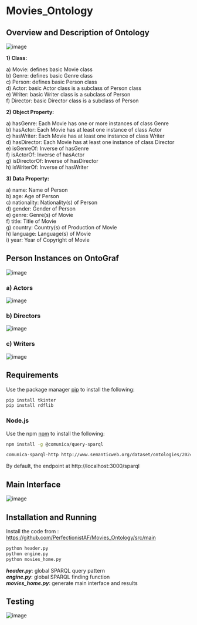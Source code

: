 # Movies_Ontology

## Overview and Description of Ontology

![image](https://github.com/PerfectionistAF/Movies_Ontology/assets/77901496/5fda46d8-0092-40c0-a623-29927487d4eb)

**1) Class:** 

a) Movie: defines basic Movie class<br>
b) Genre: defines basic Genre class<br> 
c) Person: defines basic Person class<br>
d) Actor: basic Actor class is a subclass of Person class<br>
e) Writer: basic Writer class is a subclass of Person<br>
f) Director: basic Director class is a subclass of Person<br>

**2) Object Property:**

a) hasGenre: Each Movie has one or more instances of class Genre<br>
b) hasActor: Each Movie has at least one instance of class Actor<br>
c) hasWriter: Each Movie has at least one instance of class Writer<br>
d) hasDirector: Each Movie has at least one instance of class Director<br>
e) isGenreOf: Inverse of hasGenre<br>
f) isActorOf: Inverse of hasActor<br>
g) isDirectorOf: Inverse of hasDirector<br>
h) isWriterOf: Inverse of hasWriter<br>

**3) Data Property:**

a) name: Name of Person<br>
b) age: Age of Person<br>
c) nationality: Nationality(s) of Person<br>
d) gender: Gender of Person<br>
e) genre: Genre(s) of Movie<br>
f) title: Title of Movie<br>
g) country: Country(s) of Production of Movie<br>
h) language: Language(s) of Movie<br>
i) year: Year of Copyright of Movie<br>

## Person Instances on OntoGraf

![image](https://github.com/PerfectionistAF/Movies_Ontology/assets/77901496/f43cada2-bdf0-4766-a2b3-8f6c9217b9b1)

### a) Actors

![image](https://github.com/PerfectionistAF/Movies_Ontology/assets/77901496/d56f66db-90da-4d75-9264-bb5af8920ef4)

### b) Directors

![image](https://github.com/PerfectionistAF/Movies_Ontology/assets/77901496/835b19ca-b752-4b42-a137-f6c9c51db2a9)

### c) Writers

![image](https://github.com/PerfectionistAF/Movies_Ontology/assets/77901496/df454305-8bbe-49cd-b9ca-65a572be7a40)

## Requirements

Use the package manager [pip](https://pip.pypa.io/en/stable/) to install the following:
```bash
pip install tkinter
pip install rdflib
```
### Node.js

Use the npm [npm](https://docs.npmjs.com/cli/v10/commands/npm-install) to install the following:
```bash
npm install -g @comunica/query-sparql
```

```bash
comunica-sparql-http http://www.semanticweb.org/dataset/ontologies/2024/4/moviesV1/
```

By default, the endpoint at http://localhost:3000/sparql 

## Main Interface

![image](https://github.com/PerfectionistAF/Movies_Ontology/assets/77901496/dec9bb4e-f7bf-4ea8-812f-2b963797a00e)

## Installation and Running

Install the code from : https://github.com/PerfectionistAF/Movies_Ontology/src/main 
```bash
python header.py
python engine.py
python movies_home.py
```

***header.py***: global SPARQL query pattern<br>
***engine.py***: global SPARQL finding function<br>
***movies_home.py***: generate main interface and results<br>

## Testing

![image](https://github.com/PerfectionistAF/Movies_Ontology/assets/77901496/35965b84-00c5-4381-823f-dd115448b9e8)

